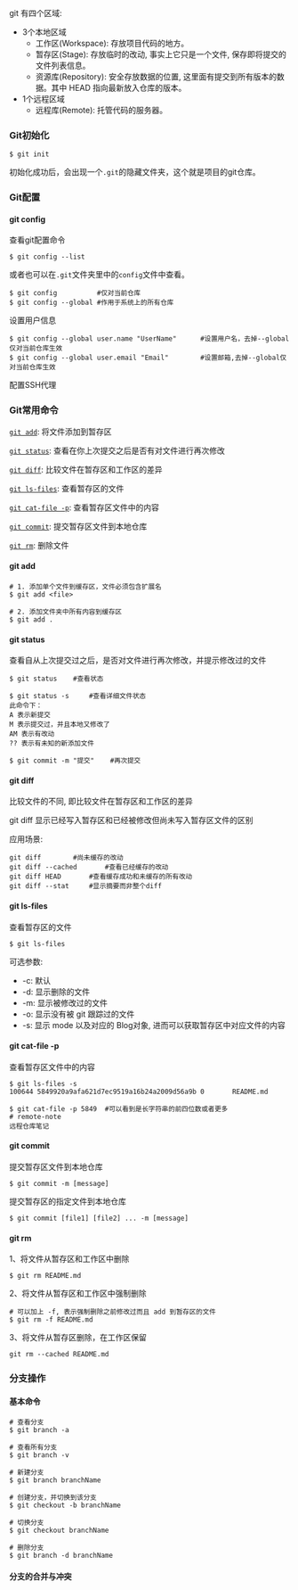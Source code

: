 git 有四个区域:

- 3个本地区域
  - 工作区(Workspace): 存放项目代码的地方。
  - 暂存区(Stage): 存放临时的改动, 事实上它只是一个文件, 保存即将提交的文件列表信息。
  - 资源库(Repository): 安全存放数据的位置, 这里面有提交到所有版本的数据。其中 HEAD 指向最新放入仓库的版本。
- 1个远程区域
  - 远程库(Remote): 托管代码的服务器。

### Git初始化

```git
$ git init
```

初始化成功后，会出现一个`.git`的隐藏文件夹，这个就是项目的git仓库。

### Git配置

#### git config

查看git配置命令

```
$ git config --list
```

或者也可以在`.git`文件夹里中的`config`文件中查看。

```
$ git config		  #仅对当前仓库
$ git config --global #作用于系统上的所有仓库
```

设置用户信息

```
$ git config --global user.name "UserName"		#设置用户名，去掉--global仅对当前仓库生效
$ git config --global user.email "Email"		#设置邮箱,去掉--global仅对当前仓库生效
```

配置SSH代理



### Git常用命令

<a href="#git add">`git add`</a>: 将文件添加到暂存区

<a href="#git status">`git status`</a>: 查看在你上次提交之后是否有对文件进行再次修改

<a href="git diff">`git diff`</a>: 比较文件在暂存区和工作区的差异

<a href="#git ls-files">`git ls-files`</a>: 查看暂存区的文件

<a href="#git cat-file -p">`git cat-file -p`</a>: 查看暂存区文件中的内容

<a href="#git commit">`git commit`</a>: 提交暂存区文件到本地仓库

<a href="#git rm">`git rm`</a>: 删除文件



#### <a id="git add">git add</a>

```
# 1. 添加单个文件到缓存区，文件必须包含扩展名
$ git add <file>    

# 2. 添加文件夹中所有内容到缓存区
$ git add .         
```

#### <a id="git status">git status</a>

查看自从上次提交过之后，是否对文件进行再次修改，并提示修改过的文件

```
$ git status	#查看状态

$ git status -s		#查看详细文件状态
此命令下：
A 表示新提交
M 表示提交过，并且本地又修改了
AM 表示有改动
?? 表示有未知的新添加文件

$ git commit -m "提交"	#再次提交
```

#### <a id="git diff">git diff</a>

比较文件的不同, 即比较文件在暂存区和工作区的差异

git diff 显示已经写入暂存区和已经被修改但尚未写入暂存区文件的区别

应用场景:

```
git diff		#尚未缓存的改动
git diff --cached		#查看已经缓存的改动
git diff HEAD		#查看缓存成功和未缓存的所有改动
git diff --stat		#显示摘要而非整个diff
```

#### <a id="git ls-files">git ls-files</a>

查看暂存区的文件

```
$ git ls-files
```

可选参数:

- -c: 默认
- -d: 显示删除的文件
- -m: 显示被修改过的文件
- -o: 显示没有被 git 跟踪过的文件
- -s: 显示 mode 以及对应的 Blog对象, 进而可以获取暂存区中对应文件的内容

#### <a id="git cat-file -p">git cat-file -p</a>

查看暂存区文件中的内容

```
$ git ls-files -s
100644 5849920a9afa621d7ec9519a16b24a2009d56a9b 0       README.md

$ git cat-file -p 5849	#可以看到是长字符串的前四位数或者更多
# remote-note
远程仓库笔记
```

#### <a id="git commit">git commit</a>

提交暂存区文件到本地仓库

```
$ git commit -m [message]
```

提交暂存区的指定文件到本地仓库

```
$ git commit [file1] [file2] ... -m [message]
```

#### <a id="git rm">git rm</a>

1、将文件从暂存区和工作区中删除

```
$ git rm README.md
```

2、将文件从暂存区和工作区中强制删除

```
# 可以加上 -f, 表示强制删除之前修改过而且 add 到暂存区的文件
$ git rm -f README.md
```

3、将文件从暂存区删除，在工作区保留

```
git rm --cached README.md
```

### 分支操作

#### 基本命令

```
# 查看分支
$ git branch -a 

# 查看所有分支
$ git branch -v

# 新建分支
$ git branch branchName

# 创建分支，并切换到该分支
$ git checkout -b branchName

# 切换分支
$ git checkout branchName

# 删除分支
$ git branch -d branchName
```

#### 分支的合并与冲突

